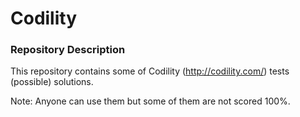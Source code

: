 # Codility


### Repository Description

This repository contains  some of Codility (http://codility.com/) tests (possible) solutions.

Note: Anyone can use them but some of them are not scored 100%. 
